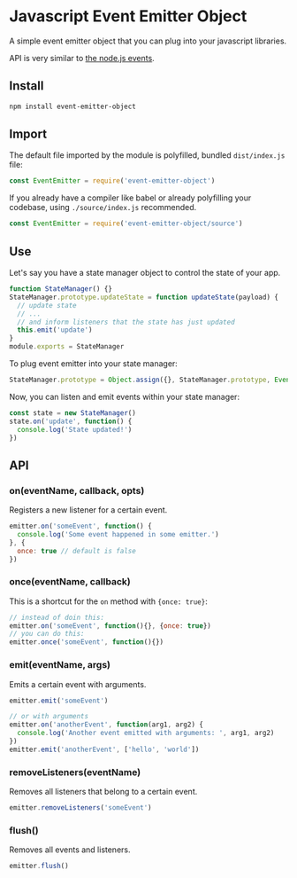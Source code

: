 # Javascript Event Emitter Object

A simple event emitter object that you can plug into your javascript libraries.

API is very similar to [the node.js events][305ab206].

  [305ab206]: https://nodejs.org/api/events.html "node.js events api"

## Install

```sh
npm install event-emitter-object
```

## Import

The default file imported by the module is polyfilled, bundled `dist/index.js` file:

```js
const EventEmitter = require('event-emitter-object')
```

If you already have a compiler like babel or already polyfilling your codebase, using `./source/index.js` recommended.

```js
const EventEmitter = require('event-emitter-object/source')
```

## Use

Let's say you have a state manager object to control the state of your app.

```js
function StateManager() {}
StateManager.prototype.updateState = function updateState(payload) {
  // update state
  // ...
  // and inform listeners that the state has just updated
  this.emit('update')
}
module.exports = StateManager
```

To plug event emitter into your state manager:

```js
StateManager.prototype = Object.assign({}, StateManager.prototype, EventEmitter.prototype)
```

Now, you can listen and emit events within your state manager:

```js
const state = new StateManager()
state.on('update', function() {
  console.log('State updated!')
})
```

## API

### on(eventName, callback, opts)

Registers a new listener for a certain event.

```js
emitter.on('someEvent', function() {
  console.log('Some event happened in some emitter.')
}, {
  once: true // default is false
})
```

### once(eventName, callback)

This is a shortcut for the `on` method with `{once: true}`:

```js
// instead of doin this:
emitter.on('someEvent', function(){}, {once: true})
// you can do this:
emitter.once('someEvent', function(){})
```

### emit(eventName, args)

Emits a certain event with arguments.

```js
emitter.emit('someEvent')

// or with arguments
emitter.on('anotherEvent', function(arg1, arg2) {
  console.log('Another event emitted with arguments: ', arg1, arg2)
})
emitter.emit('anotherEvent', ['hello', 'world'])
```

### removeListeners(eventName)

Removes all listeners that belong to a certain event.

```js
emitter.removeListeners('someEvent')
```

### flush()

Removes all events and listeners.

```js
emitter.flush()
```
